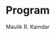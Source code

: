 ---
layout: page
title: Program
author: Maulik R. Kamdar
permalink: program
sidebartitle: Program
published: false
---